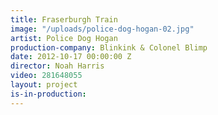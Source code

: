```yaml
---
title: Fraserburgh Train
image: "/uploads/police-dog-hogan-02.jpg"
artist: Police Dog Hogan
production-company: Blinkink & Colonel Blimp
date: 2012-10-17 00:00:00 Z
director: Noah Harris
video: 281648055
layout: project
is-in-production: 
---
```



